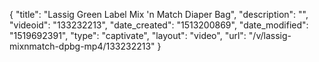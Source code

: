{
    "title": "Lassig Green Label Mix 'n Match Diaper Bag",
    "description": "",
    "videoid": "133232213",
    "date_created": "1513200869",
    "date_modified": "1519692391",
    "type": "captivate",
    "layout": "video",
    "url": "\/v\/lassig-mixnmatch-dpbg-mp4\/133232213"
}